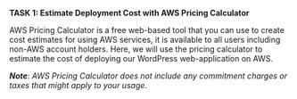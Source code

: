 ﻿**TASK 1: Estimate Deployment Cost with AWS Pricing Calculator**

AWS Pricing Calculator is a free web-based tool that you can use to create cost estimates for using AWS services, it is available to all users including non-AWS account holders. Here, we will use the pricing calculator to estimate the cost of deploying our WordPress web-application on AWS.


***Note***: _AWS Pricing Calculator does not include any commitment charges or taxes that might apply to your usage_.

